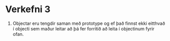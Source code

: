 # Verkefni 3

1.  Objectar eru tengdir saman með prototype og ef það finnst ekki eitthvað í objecti sem maður leitar að þá fer forritið að leita í objectinum fyrir ofan.
